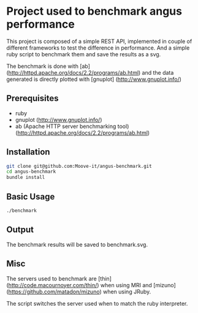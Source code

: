 Project used to benchmark angus performance
================================

This project is composed of a simple REST API, implemented in couple of different frameworks to
test the difference in performance. And a simple ruby script to benchmark them and save the results
as a svg.

The benchmark is done with [ab] (http://httpd.apache.org/docs/2.2/programs/ab.html) and the data
generated is directly plotted with [gnuplot] (http://www.gnuplot.info/)

Prerequisites
--------------------------------

* ruby
* gnuplot (http://www.gnuplot.info/)
* ab (Apache HTTP server benchmarking tool) (http://httpd.apache.org/docs/2.2/programs/ab.html)

Installation
--------------------------------

```bash
git clone git@github.com:Moove-it/angus-benchmark.git
cd angus-benchmark
bundle install
```

Basic Usage
--------------------------------

```bash
./benchmark
```

Output
--------------------------------

The benchmark results will be saved to benchmark.svg.


Misc
--------------------------------

The servers used to benchmark are [thin] (http://code.macournoyer.com/thin/) when using MRI and [mizuno] (https://github.com/matadon/mizuno) when using JRuby.

The script switches the server used when to match the ruby interpreter.